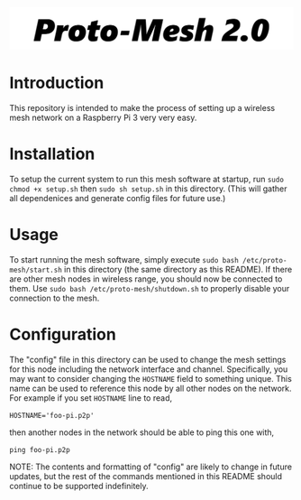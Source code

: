 ![Logo](logo.png)

Introduction
============
This repository is intended to make the process of setting
up a wireless mesh network on a Raspberry Pi 3 very very easy.

Installation
============
To setup the current system to run this mesh software at startup,
run `sudo chmod +x setup.sh` then `sudo sh setup.sh` in this directory. (This will gather all dependenices and generate config files for future use.)

Usage
=====
To start running the mesh software, simply execute `sudo bash /etc/proto-mesh/start.sh` 
in this directory (the same directory as this README). If there are other 
mesh nodes in wireless range, you should now be connected to them. Use 
`sudo bash /etc/proto-mesh/shutdown.sh` to properly disable your connection to the mesh.


Configuration
==============
The "config" file in this directory can be used to change the mesh
settings for this node including the network interface and channel. Specifically, you may want to consider changing
the `HOSTNAME` field to something unique. This name can be used to reference
this node by all other nodes on the network. For example if you set `HOSTNAME`
line to read,

    HOSTNAME='foo-pi.p2p'

then another nodes in the network should be able to ping this one with,

    ping foo-pi.p2p

NOTE: 
The contents and formatting of "config" are likely to change in future 
updates, but the rest of the commands mentioned in this README should continue 
to be supported indefinitely.

